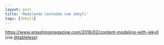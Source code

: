 ```yaml
---
layout: post
title: 'Modelando conteúdo com Jekyll'
tags: [Jekyll]
---
```


<https://www.smashingmagazine.com/2016/02/content-modeling-with-jekyll><br>
(via [@tableless](https://twitter.com/tableless/status/702074654194688000))
